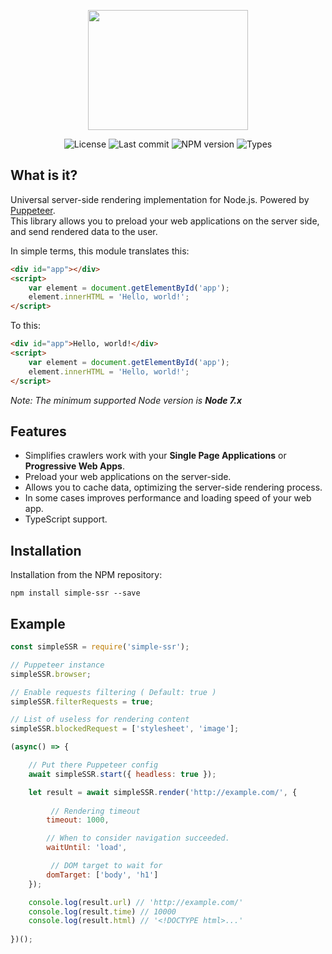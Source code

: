 <p align="center">
	<img src="https://cdn.rawgit.com/Kirlovon/Simple-SSR/master/logo/Logo.svg" width="256" height="192">
</p>

<p align="center">
	<img src="https://img.shields.io/github/license/Kirlovon/Simple-SSR.svg" alt="License">
	<img src="https://img.shields.io/github/last-commit/Kirlovon/Simple-SSR.svg" alt="Last commit">
	<img src="https://img.shields.io/npm/v/simple-ssr.svg" alt="NPM version">
	<img src="https://img.shields.io/npm/types/simple-ssr.svg" alt="Types">
</p>

## What is it?
Universal server-side rendering implementation for Node.js. Powered by [Puppeteer](https://github.com/GoogleChrome/puppeteer). <br>
This library allows you to preload your web applications on the server side, and send rendered data to the user. <br>

In simple terms, this module translates this:
```html
<div id="app"></div>
<script>
	var element = document.getElementById('app');
	element.innerHTML = 'Hello, world!';
</script>
```
To this:
```html
<div id="app">Hello, world!</div>
<script>
	var element = document.getElementById('app');
	element.innerHTML = 'Hello, world!';
</script>
```
*Note: The minimum supported Node version is **Node 7.x***<br>

## Features
* Simplifies crawlers work with your **Single Page Applications** or **Progressive Web Apps**.<br>
* Preload your web applications on the server-side. <br>
* Allows you to cache data, optimizing the server-side rendering process. <br>
* In some cases improves performance and loading speed of your web app. <br>
* TypeScript support.

## Installation

Installation from the NPM repository:
```
npm install simple-ssr --save
```

## Example
```javascript
const simpleSSR = require('simple-ssr');

// Puppeteer instance
simpleSSR.browser;

// Enable requests filtering ( Default: true )
simpleSSR.filterRequests = true;

// List of useless for rendering content
simpleSSR.blockedRequest = ['stylesheet', 'image'];

(async() => {

	// Put there Puppeteer config
	await simpleSSR.start({ headless: true });

	let result = await simpleSSR.render('http://example.com/', {
		
		 // Rendering timeout
		timeout: 1000,

		// When to consider navigation succeeded.
		waitUntil: 'load',

		 // DOM target to wait for
		domTarget: ['body', 'h1']
	});

	console.log(result.url) // 'http://example.com/'
	console.log(result.time) // 10000
	console.log(result.html) // '<!DOCTYPE html>...'
	
})();
```